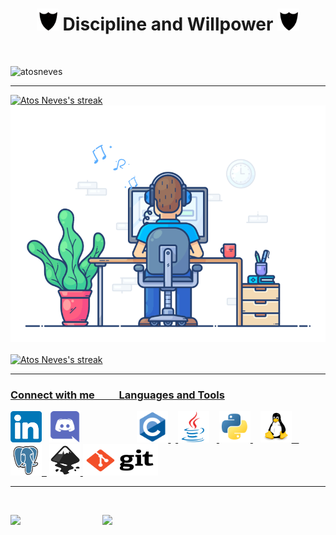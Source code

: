 


<h1 align="center"><img src="tenor3.gif" alt="" width="35" height="35"/> Discipline and Willpower <img src="tenor3.gif" alt="" width="35" height="35"/></h1>
<br>
<p align="left"> <img src="https://komarev.com/ghpvc/?username=atosneves&label=Profile%20views&color=0e75b6&style=flat" alt="atosneves" width="150" height="28"/> </p>
<hr>
<p align="left">
    <a href="https://github.com/AtosNeves">
        <img title="Streak" alt="Atos Neves's streak" src="https://github-readme-streak-stats.herokuapp.com/?user=atosneves&theme=dark&hide_border=true&stroke=0000&background=060A0CD0"/>
        <img title="Streak" alt="Atos Neves's streak" src="com.gif"/><br><br>
        <img title="Streak" alt="Atos Neves's streak" src="https://activity-graph.herokuapp.com/graph?username=atosneves&theme=nord"/>
    

<hr>
<p align="left">
<h3 align="left">Connect with me&nbsp&nbsp&nbsp&nbsp&nbsp&nbsp&nbsp&nbsp&nbsp&nbspLanguages and Tools</h3>
<p align="left">
<a href="https://www.linkedin.com/in/atos-neves/" target=""><img  src="linkedin.svg" alt="atosneves" height="" width="50" /></a>&nbsp;&nbsp;
<a href="https://discord.gg/AtosNeves#5322" target="blank"><img  src="discord.svg" alt="AtosNeves#5322" height="50" width="50" /></a>&nbsp&nbsp&nbsp&nbsp&nbsp&nbsp&nbsp&nbsp &nbsp&nbsp&nbsp&nbsp&nbsp&nbsp&nbsp&nbsp;&nbsp;&nbsp;&nbsp;&nbsp;&nbsp;
<a href="https://www.cprogramming.com/" target="_blank"><img src="c.svg" alt="c" width="50" height="50"/>  </a>  &nbsp;&nbsp;<a href="https://www.java.com" target="_blank"> <img src="java.svg" alt="java" width="50" height="50"/></a> &nbsp;&nbsp;<a href="https://www.python.org" target="_blank"> <img src="python.svg" alt="python" width="50" height="50"/> </a> &nbsp;&nbsp; <a href="https://www.linux.org/" target="_blank"> <img src="linux.svg" alt="linux" width="50" height="50"/> &nbsp;&nbsp;</a> <a href="https://www.postgresql.org" target="_blank"> <img src="postgresql.svg" alt="postgresql" width="50" height="50"/>&nbsp;&nbsp;</a>  <a href="https://inkscape.org/" target="_blank"> <img src="inkscape.svg" alt="Inkscape" width="50" height="50"/> </a>  <a href="https://git-scm.com/" target="_blank"> <img src="git.svg" alt="Git" width="120" height="50"/> </a></p>
<hr>
</p>
<br>



   ![](https://github-profile-summary-cards.vercel.app/api/cards/stats?username=atosneves&theme=github_dark) ⠀⠀⠀⠀⠀⠀⠀⠀⠀⠀⠀⠀ ![](https://github-profile-summary-cards.vercel.app/api/cards/most-commit-language?username=atosneves&theme=github_dark)

